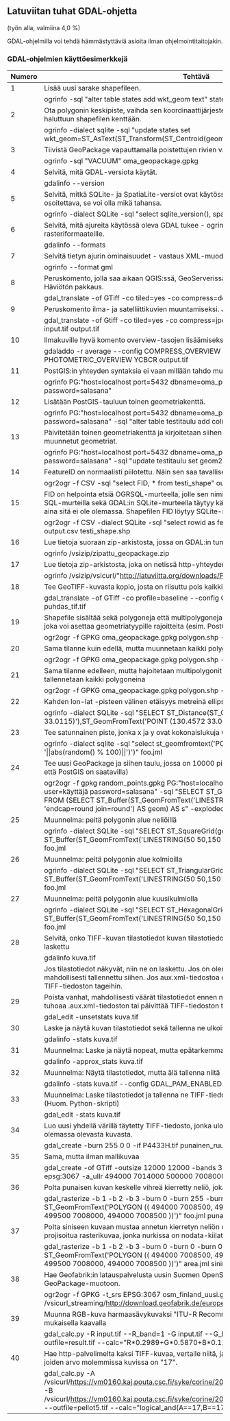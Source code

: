 ## Latuviitan tuhat GDAL-ohjetta

(työn alla, valmiina 4,0 %)

GDAL-ohjelmilla voi tehdä hämmästyttäviä asioita ilman ohjelmointitaitojakin.


### GDAL-ohjelmien käyttöesimerkkejä

|Numero| Tehtävä|
|---|---|
|1| Lisää uusi sarake shapefileen.
||ogrinfo -sql "alter table states add wkt_geom text" states.shp
|2| Ota polygonin keskipiste, vaihda sen koordinaattijärjestelmä, ja tallenna tulos WKT-tekstinä haluttuun shapefilen kenttään.
||ogrinfo -dialect sqlite -sql "update states set wkt_geom=ST_AsText(ST_Transform(ST_Centroid(geometry),3857))" states.shp
|3| Tiivistä GeoPackage vapauttamalla poistettujen rivien vaatima levytila.
||ogrinfo -sql "VACUUM" oma_geopackage.gpkg
|4| Selvitä, mitä GDAL-versiota käytät.
||gdalinfo --version
|5| Selvitä, mitkä SQLite- ja SpatiaLite-versiot ovat käytössä - joku olemassa oleva tietolähde on osoitettava, se voi olla mikä tahansa.
||ogrinfo -dialect SQLite -sql "select sqlite_version(), spatialite_version()" foo.shp
|6| Selvitä, mitä ajureita käytössä oleva GDAL tukee - ogrinfo vektoriformaateille, gdalinfo rasteriformaateille.
||gdalinfo --formats
|7| Selvitä tietyn ajurin ominaisuudet - vastaus XML-muodossa.
||ogrinfo --format gml
|8| Peruskomento, jolla saa aikaan QGIS:ssä, GeoServerissä ym. hyvin toimivan GeoTIFF:in. Häviötön pakkaus.
||gdal_translate -of GTiff -co tiled=yes -co compress=deflate input.tif output.tif
|9| Peruskomento ilma- ja satelliittikuvien muuntamiseksi. JPEG-pakkaus - pieni tiedostokoko.
||gdal_translate -of Gtiff -co tiled=yes -co compress=jpeg --config photometric=ycbcr input.tif output.tif
|10| Ilmakuville hyvä komento overview-tasojen lisäämiseksi - tehokas pakkaus myös niille.
||gdaladdo -r average --config COMPRESS_OVERVIEW JPEG --config PHOTOMETRIC_OVERVIEW YCBCR output.tif
|11| PostGIS:in yhteyden syntaksia ei vaan millään tahdo muistaa ulkoa.
||ogrinfo PG:"host=localhost port=5432 dbname=oma_postgis user=käyttäjä password=salasana"
|12| Lisätään PostGIS-tauluun toinen geometriakenttä.
||ogrinfo PG:"host=localhost port=5432 dbname=oma_postgis user=käyttäjä password=salasana" -sql "alter table testitaulu add column geom2 geometry"
|13| Päivitetään toinen geometriakenttä ja kirjoitetaan siihen toiseen koordinaattijärjestelmään muunnetut geometriat.
||ogrinfo PG:"host=localhost port=5432 dbname=oma_postgis user=käyttäjä password=salasana" -sql "update testitaulu set geom2=ST_Transform(geom,3857)"
|14| FeatureID on normaalisti piilotettu. Näin sen saa tavalliseksi attribuutiksi OGRSQL-murteella.
||ogr2ogr -f CSV -sql "select FID, * from testi_shape" output.csv testi_shape.shp
|15| FID on helpointa etsiä OGRSQL-murteella, jolle sen nimi on aina "FID". Tietokantojen omilla SQL-murteilla sekä GDAL:in SQLite-murteella täytyy käyttää FID-kentän oikeaa nimeä, mutta aina sitä ei ole olemassa. Shapefilen FID löytyy SQLite-murteelle näin.
||ogr2ogr -f CSV -dialect SQLite -sql "select rowid as feature_id, * from testi_shape" output.csv testi_shape.shp
|16| Lue tietoja suoraan zip-arkistosta, jossa on GDAL:in tunnistamia paikkatietoaineistoja
||ogrinfo /vsizip/zipattu_geopackage.zip
|17| Lue tietoja zip-arkistosta, joka on netissä http-yhteyden takana
||ogrinfo /vsizip/vsicurl/"http://latuviitta.org/downloads/Pyhajarvi_001.zip"
|18| Tee GeoTIFF-kuvasta kopio, josta on riisuttu pois kaikki GeoTIFF-tagit
||gdal_translate -of GTiff -co profile=baseline --config GDAL_PAM_ENABLED NO input.tif puhdas_tif.tif
|19| Shapefile sisältää sekä polygoneja että multipolygoneja. Tallenna ne sellaisenaan formaattiin, joka voi asettaa geometriatyypille rajoitteita (esim. PostGIS, GeoPackage)
||ogr2ogr -f GPKG oma_geopackage.gpkg polygon.shp -nlt GEOMETRY
|20| Sama tilanne kuin edellä, mutta muunnetaan kaikki polygonit multipolygon-muotoon
||ogr2ogr -f GPKG oma_geopackage.gpkg polygon.shp -nlt PROMOTE_TO_MULTI
|21| Sama tilanne edelleen, mutta hajoitetaan multipolygonit (kohteiden määrä kasvaa) ja tallennetaan kaikki polygoneina
||ogr2ogr -f GPKG oma_geopackage.gpkg polygon.shp -explodecollections
|22| Kahden lon-lat -pisteen välinen etäisyys metreinä ellipsoidin pintaa pitkin mitattuna
||ogrinfo -dialect SQLite -sql "SELECT ST_Distance(ST_GeomFromText('POINT (130.4572 33.0115)'),ST_GeomFromText('POINT (130.4572 33.0063)'),1)" foo.jml
|23| Tee satunnainen piste, jonka x ja y ovat kokonaislukuja väliltä 0-100
||ogrinfo -dialect sqlite -sql "select st_geomfromtext('POINT ('\|\|abs(random() % 100) \|\|' '\|\|abs(random() % 100)\|\|')')" foo.jml
|24| Tee uusi GeoPackage ja siihen taulu, jossa on 10000 pistettä annetun polygonin sisällä (vaatii, että PostGIS on saatavilla)
||ogr2ogr -f gpkg random_points.gpkg PG:"host=localhost port=5432 dbname=database user=käyttäjä password=salasana" -sql "SELECT ST_GeneratePoints(geom, 10000, 1996) FROM (SELECT ST_Buffer(ST_GeomFromText('LINESTRING(50 50,150 150,150 50)'),10, 'endcap=round join=round') AS geom) AS s" -explodecollections -nln points
|25| Muunnelma: peitä polygonin alue neliöillä
||ogrinfo -dialect SQLite -sql "SELECT ST_SquareGrid(geom, 10) FROM (SELECT ST_Buffer(ST_GeomFromText('LINESTRING(50 50,150 150,150 50)'),10) AS geom) AS s" foo.jml
|26| Muunnelma: peitä polygonin alue kolmioilla
||ogrinfo -dialect SQLite -sql "SELECT ST_TriangularGrid(geom, 10) FROM (SELECT ST_Buffer(ST_GeomFromText('LINESTRING(50 50,150 150,150 50)'),10) AS geom) AS s" foo.jml
|27| Muunnelma: peitä polygonin alue kuusikulmiolla
||ogrinfo -dialect SQLite -sql "SELECT ST_HexagonalGrid(geom, 10) FROM (SELECT ST_Buffer(ST_GeomFromText('LINESTRING(50 50,150 150,150 50)'),10) AS geom) AS s" foo.jml
|28| Selvitä, onko TIFF-kuvan tilastotiedot kuvan tilastotiedot (MIN, MAX, MEAN, STDDEV) jo laskettu
||gdalinfo kuva.tif|
||Jos tilastotiedot näkyvät, niin ne on laskettu. Jos on olemassa .aux.xml-tiedosto, niin ne on mahdollisesti tallennettu siihen. Jos aux.xml-tiedostoa ei ole, niin tilastotiedot on tallennettu TIFF-tiedoston tageihin.
|29| Poista vanhat, mahdollisesti väärät tilastotiedot ennen niiden päivittämistä. Komento joko tuhoaa .aux.xml-tiedoston tai päivittää TIFF-tiedoston tagit. (Huom. Python-skripti).
||gdal_edit -unsetstats kuva.tif
|30| Laske ja näytä kuvan tilastotiedot sekä tallenna ne ulkoiseen aux.xml -tiedostoon 
||gdalinfo -stats kuva.tif
|31| Muunnelma: Laske ja näytä nopeat, mutta epätarkemmat tilastotiedot otoksen perusteella
||gdalinfo -approx_stats kuva.tif
|32| Muunnelma: Näytä tilastotiedot, mutta älä tallenna niitä
||gdalinfo -stats kuva.tif --config GDAL_PAM_ENABLED NO
|33| Muunnelma: Laske tilastotiedot ja tallenna ne TIFF-tiedoston sisään niille varattuihin tageihin (Huom. Python-skripti)
||gdal_edit -stats kuva.tif
|34| Luo uusi yhdellä värillä täytetty TIFF-tiedosto, jonka ulottuvuudet ja georeferointi kopioidaan olemassa olevasta kuvasta.
||gdal_create -burn 255 0 0 -if P4433H.tif punainen_ruutu.tif
|35| Sama, mutta ilman mallikuvaa
||gdal_create -of GTiff -outsize 12000 12000 -bands 3 -burn 0 0 255 -ot Byte -a_srs epsg:3067 -a_ullr 494000 7014000 500000 7008000 sininen_ruutu.tif
|36| Polta punaisen kuvan keskelle vihreä kierretty neliö, joka on luotu SQL:n avulla lennossa
||gdal_rasterize -b 1 -b 2 -b 3 -burn 0 -burn 255 -burn 0 -dialect SQLite -sql "select ST_GeomFromText('POLYGON (( 494000 7008500, 494500 7014000, 500000 7013500, 499500 7008000, 494000 7008500 ))')" foo.jml punainen_ruutu.tif
|37| Polta siniseen kuvaan mustaa annetun kierretyn neliön ulkopuolelle. Tulos simuloi uudelleen projisoitua rasterikuvaa, jonka nurkissa on nodata-kiilat.
||gdal_rasterize -b 1 -b 2 -b 3 -burn 0 -burn 0 -burn 0 -i -dialect SQLite -sql "select ST_GeomFromText('POLYGON (( 494000 7008500, 494500 7014000, 500000 7013500, 499500 7008000, 494000 7008500 ))')" area.jml sininen_ruutu.tif
|38| Hae Geofabrik:in latauspalvelusta uusin Suomen OpenStreetMap-aineisto ja tallenna se GeoPackage-muotoon.
||ogr2ogr -f GPKG -t_srs EPSG:3067 osm_finland_uusi.gpkg /vsicurl_streaming/http://download.geofabrik.de/europe/finland-latest.osm.pbf
|39| Muunna RGB-kuva harmaasävykuvaksi "ITU-R Recommendation BT.601" suosituksen mukaisella kaavalla
| |gdal_calc.py -R input.tif --R_band=1 -G input.tif --G_band=2 -B input.tif --B_band=3 --outfile=result.tif --calc="R\*0.2989+G\*0.5870+B\*0.1140"
|40| Hae http-palvelimelta kaksi TIFF-kuvaa, vertaile niitä, ja tee tulosrasteri niistä pikseleistä, joiden arvo molemmissa kuvissa on "17".
||gdal_calc.py -A /vsicurl/https://vm0160.kaj.pouta.csc.fi/syke/corine/2012/corine_2012_100000_6700000.tif -B /vsicurl/https://vm0160.kaj.pouta.csc.fi/syke/corine/2006/corine_2006_100000_6700000.tif --outfile=pellot5.tif --calc="logical_and(A==17,B==17)" --type=Byte
